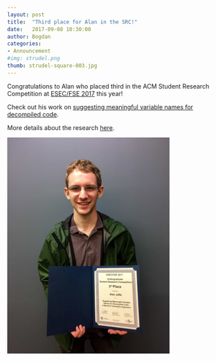 ```yaml
---
layout: post
title:  "Third place for Alan in the SRC!"
date:   2017-09-08 10:30:00
author: Bogdan
categories: 
- Announcement
#img: strudel.png
thumb: strudel-square-003.jpg
---
```


Congratulations to Alan who placed third in the ACM Student Research Competition 
at [ESEC/FSE 2017](http://esec-fse17.uni-paderborn.de) this year!

Check out his work on [suggesting meaningful variable names for decompiled code](../../papers/fse17src.pdf).

More details about the research [here](../../projects/jsnaughty/).

<img src="/assets/img/pics/09-08-17-src.jpg" style="height: 500px;"/>